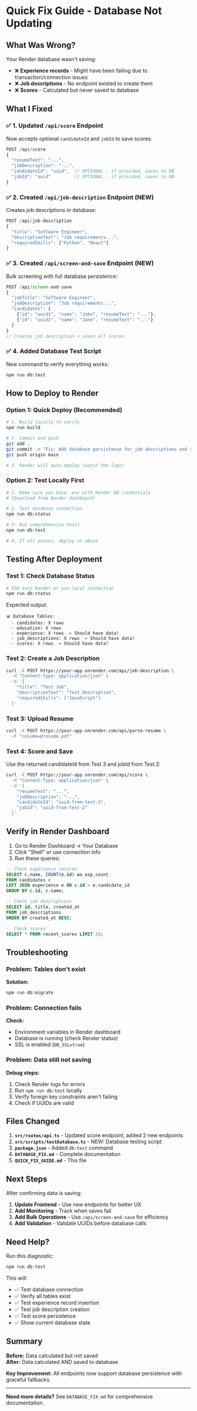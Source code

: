 # Quick Fix Guide - Database Not Updating

## What Was Wrong?

Your Render database wasn't saving:
- ❌ **Experience records** - Might have been failing due to transaction/connection issues
- ❌ **Job descriptions** - No endpoint existed to create them
- ❌ **Scores** - Calculated but never saved to database

## What I Fixed

### ✅ 1. Updated `/api/score` Endpoint
Now accepts optional `candidateId` and `jobId` to save scores:
```javascript
POST /api/score
{
  "resumeText": "...",
  "jobDescription": "...",
  "candidateId": "uuid",  // OPTIONAL - if provided, saves to DB
  "jobId": "uuid"         // OPTIONAL - if provided, saves to DB
}
```

### ✅ 2. Created `/api/job-description` Endpoint (NEW)
Creates job descriptions in database:
```javascript
POST /api/job-description
{
  "title": "Software Engineer",
  "descriptionText": "Job requirements...",
  "requiredSkills": ["Python", "React"]
}
```

### ✅ 3. Created `/api/screen-and-save` Endpoint (NEW)
Bulk screening with full database persistence:
```javascript
POST /api/screen-and-save
{
  "jobTitle": "Software Engineer",
  "jobDescription": "Job requirements...",
  "candidates": [
    {"id": "uuid1", "name": "John", "resumeText": "..."},
    {"id": "uuid2", "name": "Jane", "resumeText": "..."}
  ]
}
// Creates job description + saves all scores
```

### ✅ 4. Added Database Test Script
New command to verify everything works:
```bash
npm run db:test
```

## How to Deploy to Render

### Option 1: Quick Deploy (Recommended)
```bash
# 1. Build locally to verify
npm run build

# 2. Commit and push
git add .
git commit -m "Fix: Add database persistence for job descriptions and scores"
git push origin main

# 3. Render will auto-deploy (watch the logs)
```

### Option 2: Test Locally First
```bash
# 1. Make sure you have .env with Render DB credentials
# (Download from Render dashboard)

# 2. Test database connection
npm run db:status

# 3. Run comprehensive tests
npm run db:test

# 4. If all passes, deploy as above
```

## Testing After Deployment

### Test 1: Check Database Status
```bash
# SSH into Render or use local connection
npm run db:status
```

Expected output:
```
📊 Database Tables:
  - candidates: X rows
  - education: X rows
  - experience: X rows  ← Should have data!
  - job_descriptions: X rows  ← Should have data!
  - scores: X rows  ← Should have data!
```

### Test 2: Create a Job Description
```bash
curl -X POST https://your-app.onrender.com/api/job-description \
  -H "Content-Type: application/json" \
  -d '{
    "title": "Test Job",
    "descriptionText": "Test description",
    "requiredSkills": ["JavaScript"]
  }'
```

### Test 3: Upload Resume
```bash
curl -X POST https://your-app.onrender.com/api/parse-resume \
  -F "resume=@resume.pdf"
```

### Test 4: Score and Save
Use the returned candidateId from Test 3 and jobId from Test 2:
```bash
curl -X POST https://your-app.onrender.com/api/score \
  -H "Content-Type: application/json" \
  -d '{
    "resumeText": "...",
    "jobDescription": "...",
    "candidateId": "uuid-from-test-3",
    "jobId": "uuid-from-test-2"
  }'
```

## Verify in Render Dashboard

1. Go to Render Dashboard → Your Database
2. Click "Shell" or use connection info
3. Run these queries:

```sql
-- Check experience records
SELECT c.name, COUNT(e.id) as exp_count 
FROM candidates c 
LEFT JOIN experience e ON c.id = e.candidate_id 
GROUP BY c.id, c.name;

-- Check job descriptions
SELECT id, title, created_at 
FROM job_descriptions 
ORDER BY created_at DESC;

-- Check scores
SELECT * FROM recent_scores LIMIT 10;
```

## Troubleshooting

### Problem: Tables don't exist
**Solution:**
```bash
npm run db:migrate
```

### Problem: Connection fails
**Check:**
- Environment variables in Render dashboard
- Database is running (check Render status)
- SSL is enabled (`DB_SSL=true`)

### Problem: Data still not saving
**Debug steps:**
1. Check Render logs for errors
2. Run `npm run db:test` locally
3. Verify foreign key constraints aren't failing
4. Check if UUIDs are valid

## Files Changed

1. **`src/routes/api.ts`** - Updated score endpoint, added 2 new endpoints
2. **`src/scripts/testDatabase.ts`** - NEW: Database testing script
3. **`package.json`** - Added `db:test` command
4. **`DATABASE_FIX.md`** - Complete documentation
5. **`QUICK_FIX_GUIDE.md`** - This file

## Next Steps

After confirming data is saving:

1. **Update Frontend** - Use new endpoints for better UX
2. **Add Monitoring** - Track when saves fail
3. **Add Bulk Operations** - Use `/api/screen-and-save` for efficiency
4. **Add Validation** - Validate UUIDs before database calls

## Need Help?

Run this diagnostic:
```bash
npm run db:test
```

This will:
- ✅ Test database connection
- ✅ Verify all tables exist
- ✅ Test experience record insertion
- ✅ Test job description creation
- ✅ Test score persistence
- ✅ Show current database state

## Summary

**Before:** Data calculated but not saved  
**After:** Data calculated AND saved to database

**Key Improvement:** All endpoints now support database persistence with graceful fallbacks.

---

**Need more details?** See `DATABASE_FIX.md` for comprehensive documentation.
